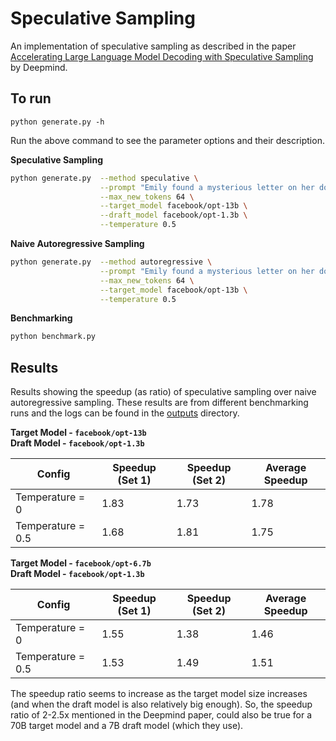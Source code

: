 # Speculative Sampling

An implementation of speculative sampling as described in the paper [Accelerating Large Language Model Decoding with Speculative Sampling](https://arxiv.org/abs/2302.01318) by Deepmind.

## To run

```
python generate.py -h
```

Run the above command to see the parameter options and their description.

**Speculative Sampling**
```bash
python generate.py  --method speculative \
                    --prompt "Emily found a mysterious letter on her doorstep one sunny morning." \
                    --max_new_tokens 64 \
                    --target_model facebook/opt-13b \
                    --draft_model facebook/opt-1.3b \
                    --temperature 0.5
```

**Naive Autoregressive Sampling**
```bash
python generate.py  --method autoregressive \
                    --prompt "Emily found a mysterious letter on her doorstep one sunny morning." \
                    --max_new_tokens 64 \
                    --target_model facebook/opt-13b \
                    --temperature 0.5
```

**Benchmarking**
```bash
python benchmark.py
```

## Results

Results showing the speedup (as ratio) of speculative sampling over naive autoregressive sampling. These results are from different benchmarking runs and the logs can be found in the [outputs](outputs/) directory.

**Target Model - `facebook/opt-13b`**  
**Draft Model - `facebook/opt-1.3b`**

| Config            | Speedup (Set 1) | Speedup (Set 2) | Average Speedup |
|-------------------|-----------------|-----------------|-----------------|
| Temperature = 0   | 1.83            | 1.73            | 1.78            |
| Temperature = 0.5 | 1.68            | 1.81            | 1.75            |

**Target Model - `facebook/opt-6.7b`**  
**Draft Model - `facebook/opt-1.3b`**

| Config            | Speedup (Set 1) | Speedup (Set 2) | Average Speedup |
|-------------------|-----------------|-----------------|-----------------|
| Temperature = 0   | 1.55            | 1.38            | 1.46            |
| Temperature = 0.5 | 1.53            | 1.49            | 1.51            |

The speedup ratio seems to increase as the target model size increases (and when the draft model is also relatively big enough). So, the speedup ratio of 2-2.5x mentioned in the Deepmind paper, could also be true for a 70B target model and a 7B draft model (which they use).